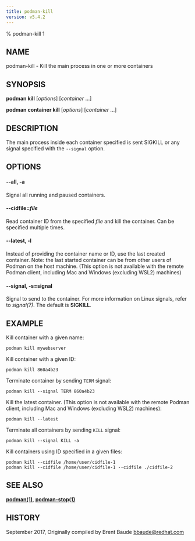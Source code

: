 ```yaml
---
title: podman-kill
version: v5.4.2
---
```


% podman-kill 1

## NAME
podman\-kill - Kill the main process in one or more containers

## SYNOPSIS
**podman kill** [*options*] [*container* ...]

**podman container kill** [*options*] [*container* ...]

## DESCRIPTION
The main process inside each container specified is sent SIGKILL or any signal specified with the `--signal` option.

## OPTIONS
#### **--all**, **-a**

Signal all running and paused containers.


[//]: # (BEGIN included file options/cidfile.read.md)
#### **--cidfile**=*file*

Read container ID from the specified *file* and kill the container.
Can be specified multiple times.

[//]: # (END   included file options/cidfile.read.md)


[//]: # (BEGIN included file options/latest.md)
#### **--latest**, **-l**

Instead of providing the container name or ID, use the last created container.
Note: the last started container can be from other users of Podman on the host machine.
(This option is not available with the remote Podman client, including Mac and Windows
(excluding WSL2) machines)

[//]: # (END   included file options/latest.md)


[//]: # (BEGIN included file options/signal.md)
#### **--signal**, **-s**=**signal**

Signal to send to the container. For more information on Linux signals, refer to *signal(7)*.
The default is **SIGKILL**.

[//]: # (END   included file options/signal.md)

## EXAMPLE

Kill container with a given name:
```
podman kill mywebserver
```

Kill container with a given ID:
```
podman kill 860a4b23
```

Terminate container by sending `TERM` signal:
```
podman kill --signal TERM 860a4b23
```

Kill the latest container. (This option is not available with the remote Podman client, including Mac and Windows
(excluding WSL2) machines):
```
podman kill --latest
```

Terminate all containers by sending `KILL` signal:
```
podman kill --signal KILL -a
```

Kill containers using ID specified in a given files:
```
podman kill --cidfile /home/user/cidfile-1
podman kill --cidfile /home/user/cidfile-1 --cidfile ./cidfile-2
```

## SEE ALSO
**[podman(1)](podman.1.md)**, **[podman-stop(1)](podman-stop.1.md)**

## HISTORY
September 2017, Originally compiled by Brent Baude <bbaude@redhat.com>
